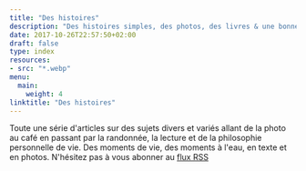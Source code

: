 ```yaml
---
title: "Des histoires"
description: "Des histoires simples, des photos, des livres & une bonne tasse de café."
date: 2017-10-26T22:57:50+02:00
draft: false
type: index
resources:
- src: "*.webp"
menu:
  main:
    weight: 4
linktitle: "Des histoires"
---
```


Toute une série d'articles sur des sujets divers et variés allant de la photo au café en passant par la randonnée, la lecture et de la philosophie personnelle de vie. Des moments de vie, des moments à l'eau, en texte et en photos. N'hésitez pas à vous abonner au [flux RSS](/index.xml)

